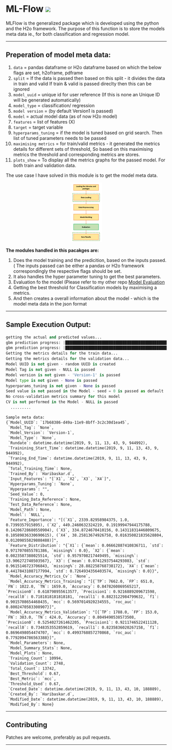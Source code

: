 # ML-Flow ![](https://img.shields.io/badge/Haribaskar-Dhanabalan-brightgreen.svg?colorB=#ADFF2F)

MLFlow is the generalized package which is developed using the python and the H2o framework. The purpose of this function is to store the models meta data ie., for both classification and regression model. 

---
Preperation of model meta data:
---
1. `data` = pandas dataframe or H2o dataframe based on which the below flags are set,
    h2oframe, pdframe
2. `split` = If the data is passed then based on this split - it divides the data in train and valid
        If train & valid is passed direclty then this can be ignored
3. `model_uuid` = unique id for user reference (If this is none an Unique ID will be generated automatically)
4. `model_type` = classification/ regression
5. `model version` = (by default Version1 is passed)
6. `model` = actual model data (as of now H2o model)
7. `features` = list of features (X)
8. `target` = target variable
9. `hyperparams_tuning` = if the model is tuned based on grid search. Then list of tuned parameters needs to be passed
10. `maximising metrics` = for train/valid metrics - it generated the metrics details for different sets of threshold, So based on this maximising metrics the threshold and corresponding metrics are stores.
11. `plots_show` = To display all the metrics graphs for the passed model.  For both train and validation data.


The use case I have solved in this module is to get the model meta data. 

<p align="center">
    <img src="https://github.com/hari2594/ML-Flow/blob/master/Template.PNG" width="100" />
</p>

**The modules handled in this pacakges are:**
1. Does the model training and the predicition, based on the inputs passed. ( The inputs passed can be either a pandas or H2o framework
   correspondingly the respective flags should be set.
2. It also handles the hyper parameter tuning to get the best parameters.
3. Evaluation fo the model (Please refer to my other repo [Model Evaluation](https://github.com/hari2594/Model-Evaluation-Comparison)
4. Getting the best threshold for Classification models by maximising a metrics.
5. And then creates a overall information about the model - which is the model meta data in the json format

---
## Sample Execution Output:

```python
getting the actual and predicted values...
gbm prediction progress: |████████████████████████████████████████████████| 100%
gbm prediction progress: |████████████████████████████████████████████████| 100%
Getting the metrics details for the train data...
Getting the metrics details for the validation data...
Model UUID is not given - random UUID is created
Model Tag is not given - NULL is passed
Model version is not given - 'Version-1' is passed
Model type is not given - None is passed
hyperparams_tuning is not given - None is passed
Seed value is not passed in the Model - seed = 0 is passed as default
No cross-validation metrics summary for this model
CV is not performed in the Model - NULL is passed
  .........
```

```
Sample meta data:
{`Model_UUID`: `17b68386-d49a-11e9-8bff-3c2c30d1ea45`,
 `Model_Tag`: `None`,
 `Model_Version`: `Version-1`,
 `Model_Type`: `None`,
 `Rundate`: datetime.datetime(2019, 9, 11, 13, 43, 9, 944992),
 `Trainining_Start_Time`: datetime.datetime(2019, 9, 11, 13, 43, 9, 944992),
 `Traning_End_Time`: datetime.datetime(2019, 9, 11, 13, 43, 9, 944992),
 `Total_Training_Time`: None,
 `Trained_By`: `Haribaskar.d`,
 `Input_Features`: "[`X1`, `X2`, `X3`, `X4`]",
 `Hyperparams_Tuning`: `None`,
 `Hyperparams`: "",
 `Seed_Value`: 0,
 `Training_Data_Reference`: None,
 `Test_Data_Reference`: None,
 `Model_Path`: None,
 `Model`: `NULL`,
 `Feature_Importance`: "[(`X1`, 2339.82958984375, 1.0, 0.7399357915895), (`X2`, 449.2460632324219, 0.19199947944175788, 0.14206728680550904), (`X3`, 334.8724670410156, 0.14311831446809675, 0.10589836330690615), (`X4`, 38.25813674926758, 0.016350821835628804, 0.01209855829808488)]",
 `Feature_Distribution`: "{`X1`: {`mean`: 0.06662887410836711, `std`: 0.9717070855781386, `missing%`: 0.0}, `X2`: {`mean`: 0.0823587388025514, `std`: 0.9579708217449495, `missing%`: 13.906272740503567}, `X3`: {`mean`: 0.07412937544293083, `std`: 0.9615146723706843, `missing%`: 28.882258768738172}, `X4`: {`mean`: 0.44178431087177994, `std`: 0.7264934356403574, `missing%`: 0.0}}",
 `Model_Accuracy_Metrics_Cv`: `None`,
 `Model_Accuracy_Metrics_Training`: "[{`TP`: 7662.0, `FP`: 651.0, `FN`: 1022.0, `TN`: 1659.0, `Accuracy`: 0.8478260869565217, `Precision0`: 0.618798955613577, `Precision1`: 0.9216889209671598, `recall0`: 0.7181818181818181, `recall1`: 0.8823122984799632, `f1`: 0.9015708654468435, `mcc`: 0.5697014920234555, `roc_auc`: 0.8002470583308907}]",
 `Model_Accuracy_Metrics_Validation`: "[{`TP`: 1788.0, `FP`: 153.0, `FN`: 383.0, `TN`: 424.0, `Accuracy`: 0.8049490538573508, `Precision0`: 0.5254027261462205, `Precision1`: 0.9211746522411128, `recall0`: 0.7348353552859619, `recall1`: 0.8235836020267158, `f1`: 0.8696498054474707, `mcc`: 0.4993768857270868, `roc_auc`: 0.7792094786563388}]",
 `Model_Parameters`: None,
 `Model_Summary_Stats`: None,
 `Model_Plots`: None,
 `Training_Count`: 10994,
 `Validation_Count`: 2748,
 `Total_Count`: 13742,
 `Best_Threshold`: 0.67,
 `Best_Metric`: `mcc`,
 `Threshold_Used`: 0.67,
 `Created_Date`: datetime.datetime(2019, 9, 11, 13, 43, 10, 188889),
 `Created_By`: `Haribaskar.d`,
 `Modified_Date`: datetime.datetime(2019, 9, 11, 13, 43, 10, 188889),
 `Modified_By`: None}
 ```
---
## Contributing

Patches are welcome, preferably as pull requests.

---



